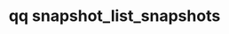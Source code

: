 ---
category: snapshot
command: snapshot_list_snapshots
optional_options:
- alternate: []
  help: Exclude all snapshots in process of being deleted from the list
  name: --exclude-in-delete
  required: false
- alternate: []
  help: Display only snapshots in process of being deleted.
  name: --only-in-delete
  required: false
permalink: /qq-cli-command-guide/snapshot/snapshot_list_snapshots.html
positional_options: []
sidebar: qq_cli_command_reference_sidebar
summary: This section explains how to use the <code>qq snapshot_list_snapshots</code>
  command.
synopsis: ==SUPPRESS==
title: qq snapshot_list_snapshots
usage: qq snapshot_list_snapshots [-h] [--exclude-in-delete | --only-in-delete]
zendesk_source: qq CLI Command Guide

---